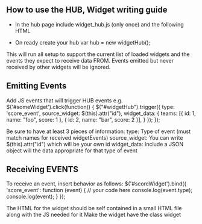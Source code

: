 How to use the HUB, Widget writing guide
----------------------------------------

- In the hub page include widget_hub.js (only once)
and the following HTML
    <div id="widgetHub" style="display: none"></div>

- On ready create your hub
    var hub = new widgetHub();

This will run all setup to support the current list of loaded widgets and 
the events they expect to receive data FROM. Events emitted but never
received by other widgets will be ignored.

Emitting Events
---------------

Add JS events that will trigger HUB events
e.g.
    $('#someWidget').click(function() {
        $("#widgetHub").trigger({
               type: 'score_event',
               source_widget: $(this).attr("id"),
              widget_data: {
                 teams: [{
                   id: 1,
                   name: "foo",
                   score: 1
                 }, {
                   id: 2,
                   name: "bar",
                   score: 2
                 }],
               }
           });
    });

Be sure to have at least 3 pieces of information:
type: Type of event (must match names for received widgetEvents)
source_widget: You can write $(this).attr("id") which will be your own id
widget_data: Include a JSON object will the data appropriate for that type of
event

Receiving EVENTS
----------------

To receive an event, insert behavior as follows:
    $('#scoreWidget').bind({
             'score_event': function (event) {
               // your code here
	       console.log(event.type);
               console.log(event);
             }
     });


The HTML for the widget should be self contained in a small HTML file along with the JS needed for it
Make the widget have the class widget
